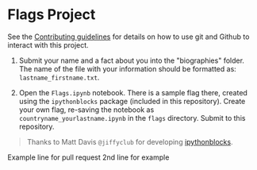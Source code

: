 # Flags Project

See the [Contributing guidelines](CONTRIBUTING.md) for details on how to 
use git and Github to interact with this project.  

1. Submit your name and a fact about you into the "biographies" folder.  
The name of the file with your information should be formatted as: 
`lastname_firstname.txt`.  

2. Open the `Flags.ipynb` notebook.  There is a sample flag there, created 
using the `ipythonblocks` package (included in this repository).  Create 
your own flag, re-saving the notebook as `countryname_yourlastname.ipynb` 
in the `flags` directory.  Submit to this repository.  

> Thanks to Matt Davis `@jiffyclub` for developing [ipythonblocks](http://ipythonblocks.org).

Example line for pull request
2nd line for example
